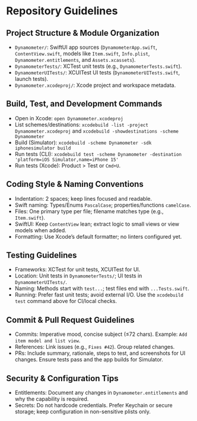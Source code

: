 # Repository Guidelines

## Project Structure & Module Organization
- `Dynamometer/`: SwiftUI app sources (`DynamometerApp.swift`, `ContentView.swift`, models like `Item.swift`, `Info.plist`, `Dynamometer.entitlements`, and `Assets.xcassets`).
- `DynamometerTests/`: XCTest unit tests (e.g., `DynamometerTests.swift`).
- `DynamometerUITests/`: XCUITest UI tests (`DynamometerUITests.swift`, launch tests).
- `Dynamometer.xcodeproj/`: Xcode project and workspace metadata.

## Build, Test, and Development Commands
- Open in Xcode: `open Dynamometer.xcodeproj`
- List schemes/destinations: `xcodebuild -list -project Dynamometer.xcodeproj` and `xcodebuild -showdestinations -scheme Dynamometer`
- Build (Simulator): `xcodebuild -scheme Dynamometer -sdk iphonesimulator build`
- Run tests (CLI): `xcodebuild test -scheme Dynamometer -destination 'platform=iOS Simulator,name=iPhone 15'`
- Run tests (Xcode): Product > Test or `Cmd+U`.

## Coding Style & Naming Conventions
- Indentation: 2 spaces; keep lines focused and readable.
- Swift naming: Types/Enums `PascalCase`; properties/functions `camelCase`.
- Files: One primary type per file; filename matches type (e.g., `Item.swift`).
- SwiftUI: Keep `ContentView` lean; extract logic to small views or view models when added.
- Formatting: Use Xcode’s default formatter; no linters configured yet.

## Testing Guidelines
- Frameworks: XCTest for unit tests, XCUITest for UI.
- Location: Unit tests in `DynamometerTests/`; UI tests in `DynamometerUITests/`.
- Naming: Methods start with `test...`; test files end with `...Tests.swift`.
- Running: Prefer fast unit tests; avoid external I/O. Use the `xcodebuild test` command above for CI/local checks.

## Commit & Pull Request Guidelines
- Commits: Imperative mood, concise subject (≤72 chars). Example: `Add item model and list view`.
- References: Link issues (e.g., `Fixes #42`). Group related changes.
- PRs: Include summary, rationale, steps to test, and screenshots for UI changes. Ensure tests pass and the app builds for Simulator.

## Security & Configuration Tips
- Entitlements: Document any changes in `Dynamometer.entitlements` and why the capability is required.
- Secrets: Do not hardcode credentials. Prefer Keychain or secure storage; keep configuration in non-sensitive plists only.
